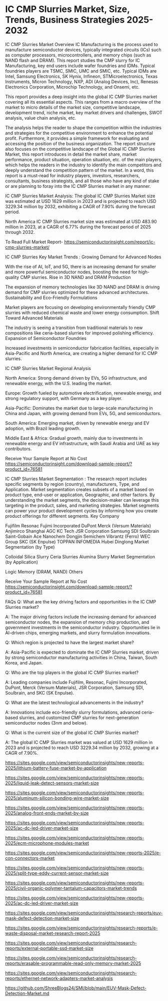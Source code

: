 <h1>IC CMP Slurries Market, Size, Trends, Business Strategies 2025-2032</h1>
IC CMP Slurries Market Overview
IC Manufacturing is the process used to manufacture semiconductor devices, typically integrated circuits (ICs) such as computer processors, microcontrollers, and memory chips (such as NAND flash and DRAM). This report studies the CMP slurry for IC Manufacturing, key end users include wafer foundries and IDMs. Typical foundries players are TSMC, SMIC, UMC and SMIC, etc. Typical IDMs are Intel, Samsung Electronics, SK Hynix, Infineon, STMicroelectronics, Texas Instruments, Micron Technology, NXP, ADI (Analog Devices, Inc), Renesas Electronics Corporation, Microchip Technology, and Onsemi, etc.

This report provides a deep insight into the global IC CMP Slurries market covering all its essential aspects. This ranges from a macro overview of the market to micro details of the market size, competitive landscape, development trend, niche market, key market drivers and challenges, SWOT analysis, value chain analysis, etc.

The analysis helps the reader to shape the competition within the industries and strategies for the competitive environment to enhance the potential profit. Furthermore, it provides a simple framework for evaluating and accessing the position of the business organization. The report structure also focuses on the competitive landscape of the Global IC CMP Slurries Market, this report introduces in detail the market share, market performance, product situation, operation situation, etc. of the main players, which helps the readers in the industry to identify the main competitors and deeply understand the competition pattern of the market.
In a word, this report is a must-read for industry players, investors, researchers, consultants, business strategists, and all those who have any kind of stake or are planning to foray into the IC CMP Slurries market in any manner.

IC CMP Slurries Market Analysis:
The global IC CMP Slurries Market size was estimated at USD 1629 million in 2023 and is projected to reach USD 3229.34 million by 2032, exhibiting a CAGR of 7.90% during the forecast period.

North America IC CMP Slurries market size was estimated at USD 483.90 million in 2023, at a CAGR of 6.77% during the forecast period of 2025 through 2032.

To Read Full Market Report-
https://semiconductorinsight.com/report/ic-cmp-slurries-market/

IC CMP Slurries Key Market Trends  :
Growing Demand for Advanced Nodes

With the rise of AI, IoT, and 5G, there is an increasing demand for smaller and more powerful semiconductor nodes, boosting the need for high-quality CMP slurries.
Rise in 3D NAND and DRAM Production

The expansion of memory technologies like 3D NAND and DRAM is driving demand for CMP slurries optimized for these advanced architectures.
Sustainability and Eco-Friendly Formulations

Market players are focusing on developing environmentally friendly CMP slurries with reduced chemical waste and lower energy consumption.
Shift Toward Advanced Materials

The industry is seeing a transition from traditional materials to new compositions like ceria-based slurries for improved polishing efficiency.
Expansion of Semiconductor Foundries

Increased investments in semiconductor fabrication facilities, especially in Asia-Pacific and North America, are creating a higher demand for IC CMP slurries.

IC CMP Slurries Market Regional Analysis 

North America:
Strong demand driven by EVs, 5G infrastructure, and renewable energy, with the U.S. leading the market.

Europe:
Growth fueled by automotive electrification, renewable energy, and strong regulatory support, with Germany as a key player.

Asia-Pacific:
Dominates the market due to large-scale manufacturing in China and Japan, with growing demand from EVs, 5G, and semiconductors.

South America:
Emerging market, driven by renewable energy and EV adoption, with Brazil leading growth.

Middle East & Africa:
Gradual growth, mainly due to investments in renewable energy and EV infrastructure, with Saudi Arabia and UAE as key contributors.


Receive Your Sample Report at No Cost
https://semiconductorinsight.com/download-sample-report/?product_id=76581

IC CMP Slurries Market Segmentation :
The research report includes specific segments by region (country), manufacturers, Type, and Application. Market segmentation creates subsets of a market based on product type, end-user or application, Geographic, and other factors. By understanding the market segments, the decision-maker can leverage this targeting in the product, sales, and marketing strategies. Market segments can power your product development cycles by informing how you create product offerings for different segments.
Key Company

Fujifilm
Resonac
Fujimi Incorporated
DuPont
Merck (Versum Materials)
Anjimirco Shanghai
AGC
KC Tech
JSR Corporation
Samsung SDI
Soulbrain
Saint-Gobain
Ace Nanochem
Dongjin Semichem
Vibrantz (Ferro)
WEC Group
SKC (SK Enpulse)
TOPPAN INFOMEDIA
Hubei Dinglong
Market Segmentation (by Type)

Colloidal Silica Slurry
Ceria Slurries
Alumina Slurry
Market Segmentation (by Application)

Logic
Memory (DRAM, NAND)
Others

Receive Your Sample Report at No Cost
https://semiconductorinsight.com/download-sample-report/?product_id=76581

FAQs
Q: What are the key driving factors and opportunities in the IC CMP Slurries market?

A: The major driving factors include the increasing demand for advanced semiconductor nodes, the expansion of memory chip production, and government investments in the semiconductor industry. Opportunities lie in AI-driven chips, emerging markets, and slurry formulation innovations.

Q: Which region is projected to have the largest market share?

A: Asia-Pacific is expected to dominate the IC CMP Slurries market, driven by strong semiconductor manufacturing activities in China, Taiwan, South Korea, and Japan.

Q: Who are the top players in the global IC CMP Slurries market?

A: Leading companies include Fujifilm, Resonac, Fujimi Incorporated, DuPont, Merck (Versum Materials), JSR Corporation, Samsung SDI, Soulbrain, and SKC (SK Enpulse).

Q: What are the latest technological advancements in the industry?

A: Innovations include eco-friendly slurry formulations, advanced ceria-based slurries, and customized CMP slurries for next-generation semiconductor nodes (3nm and below).

Q: What is the current size of the global IC CMP Slurries market?

A: The global IC CMP Slurries market was valued at USD 1629 million in 2023 and is projected to reach USD 3229.34 million by 2032, growing at a CAGR of 7.90%.

https://sites.google.com/view/semiconductorinsights/new-reports-2025/lithium-battery-fuse-market-by-application

https://sites.google.com/view/semiconductorinsights/new-reports-2025/liquid-leak-detect-sensors-market-size

https://sites.google.com/view/semiconductorinsights/new-reports-2025/aluminum-silicon-bonding-wire-market-size

https://sites.google.com/view/semiconductorinsights/new-reports-2025/analog-front-ends-market-by-size

https://sites.google.com/view/semiconductorinsights/new-reports-2025/ac-dc-led-driver-market-size

https://sites.google.com/view/semiconductorinsights/new-reports-2025/ecm-microphone-modules-market

https://sites.google.com/view/semiconductorinsights/new-reports-2025/e-con-connectors-market

https://sites.google.com/view/semiconductorinsights/new-reports-2025/split-type-eddy-current-sensor-market-size

https://sites.google.com/view/semiconductorinsights/new-reports-2025/civil-organic-polymer-tantalum-capacitors-market-trends

https://sites.google.com/view/semiconductorinsights/new-reports-2025/ac-dc-led-driver-market-size

https://sites.google.com/view/semiconductorinsights/research-reports/euv-mask-defect-detection-market-size

https://sites.google.com/view/semiconductorinsights/research-reports/e-waste-disposal-market-research-report-2025

https://sites.google.com/view/semiconductorinsights/research-reports/external-portable-ssd-market-size

https://sites.google.com/view/semiconductorinsights/research-reports/erasable-programmable-read-only-memory-market-2025

https://sites.google.com/view/semiconductorinsights/research-reports/ethernet-network-adapters-market-analysis

https://github.com/ShreeBlogs24/SMI/blob/main/EUV-Mask-Defect-Detection-Market.md

